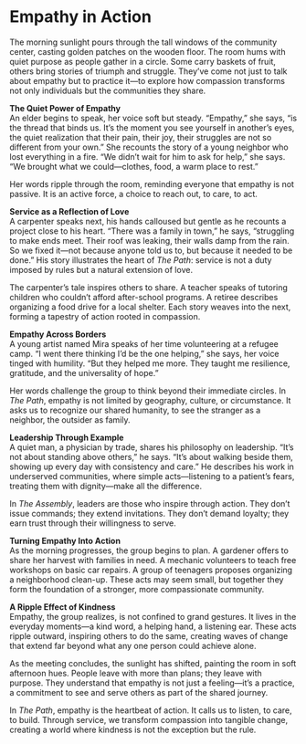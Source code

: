 
# Empathy in Action

The morning sunlight pours through the tall windows of the community center, casting golden patches on the wooden floor. The room hums with quiet purpose as people gather in a circle. Some carry baskets of fruit, others bring stories of triumph and struggle. They’ve come not just to talk about empathy but to practice it—to explore how compassion transforms not only individuals but the communities they share.

**The Quiet Power of Empathy**  
An elder begins to speak, her voice soft but steady. “Empathy,” she says, “is the thread that binds us. It’s the moment you see yourself in another’s eyes, the quiet realization that their pain, their joy, their struggles are not so different from your own.” She recounts the story of a young neighbor who lost everything in a fire. “We didn’t wait for him to ask for help,” she says. “We brought what we could—clothes, food, a warm place to rest.”

Her words ripple through the room, reminding everyone that empathy is not passive. It is an active force, a choice to reach out, to care, to act.

**Service as a Reflection of Love**  
A carpenter speaks next, his hands calloused but gentle as he recounts a project close to his heart. “There was a family in town,” he says, “struggling to make ends meet. Their roof was leaking, their walls damp from the rain. So we fixed it—not because anyone told us to, but because it needed to be done.” His story illustrates the heart of *The Path*: service is not a duty imposed by rules but a natural extension of love.

The carpenter’s tale inspires others to share. A teacher speaks of tutoring children who couldn’t afford after-school programs. A retiree describes organizing a food drive for a local shelter. Each story weaves into the next, forming a tapestry of action rooted in compassion.

**Empathy Across Borders**  
A young artist named Mira speaks of her time volunteering at a refugee camp. “I went there thinking I’d be the one helping,” she says, her voice tinged with humility. “But they helped me more. They taught me resilience, gratitude, and the universality of hope.”

Her words challenge the group to think beyond their immediate circles. In *The Path*, empathy is not limited by geography, culture, or circumstance. It asks us to recognize our shared humanity, to see the stranger as a neighbor, the outsider as family.

**Leadership Through Example**  
A quiet man, a physician by trade, shares his philosophy on leadership. “It’s not about standing above others,” he says. “It’s about walking beside them, showing up every day with consistency and care.” He describes his work in underserved communities, where simple acts—listening to a patient’s fears, treating them with dignity—make all the difference.

In *The Assembly*, leaders are those who inspire through action. They don’t issue commands; they extend invitations. They don’t demand loyalty; they earn trust through their willingness to serve.

**Turning Empathy Into Action**  
As the morning progresses, the group begins to plan. A gardener offers to share her harvest with families in need. A mechanic volunteers to teach free workshops on basic car repairs. A group of teenagers proposes organizing a neighborhood clean-up. These acts may seem small, but together they form the foundation of a stronger, more compassionate community.

**A Ripple Effect of Kindness**  
Empathy, the group realizes, is not confined to grand gestures. It lives in the everyday moments—a kind word, a helping hand, a listening ear. These acts ripple outward, inspiring others to do the same, creating waves of change that extend far beyond what any one person could achieve alone.

As the meeting concludes, the sunlight has shifted, painting the room in soft afternoon hues. People leave with more than plans; they leave with purpose. They understand that empathy is not just a feeling—it’s a practice, a commitment to see and serve others as part of the shared journey.

In *The Path*, empathy is the heartbeat of action. It calls us to listen, to care, to build. Through service, we transform compassion into tangible change, creating a world where kindness is not the exception but the rule.
